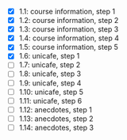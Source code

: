 - [x] 1.1: course information, step 1
- [x] 1.2: course information, step 2
- [x] 1.3: course information, step 3
- [x] 1.4: course information, step 4
- [x] 1.5: course information, step 5
- [x] 1.6: unicafe, step 1
- [ ] 1.7: unicafe, step 2
- [ ] 1.8: unicafe, step 3
- [ ] 1.9: unicafe, step 4
- [ ] 1.10: unicafe, step 5
- [ ] 1.11: unicafe, step 6
- [ ] 1.12: anecdotes, step 1
- [ ] 1.13: anecdotes, step 2
- [ ] 1.14: anecdotes, step 3
